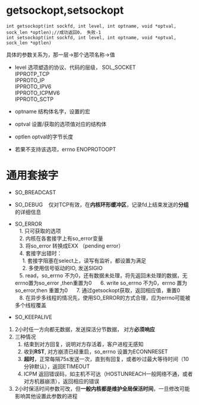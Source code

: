 getsockopt,setsockopt
=====================
```
int getsockopt(int sockfd, int level, int optname, void *optval, sock_len *optlen);//成功返回0， 失败-1
int setsockopt(int sockfd, int level, int optname, void *optval, sock_len *optlen)

```
具体的参数关系为，那一层->那个选项名称->值

- level 选项塑造的协议、代码的层级，
  SOL_SOCKET  
  IPPROTP_TCP  
  IPPROTO_IP  
  IPPROTO_IPV6  
  IPPROTO_ICPMV6  
  IPPROTO_SCTP
  
- optname 结构体名字，设置的宏
- optval 设置/获取的选项值对应的结构体
- optlen optval的字节长度
- 若果不支持该选项，errno ENOPROTOOPT

通用套接字
=========
- SO_BREADCAST
- SO_DEBUG
    仅对TCP有效，在**内核环形缓冲区**，记录fd上结束发送的**分组**的详细信息
- SO_ERROR  
    1. 只可获取的选项  
    2. 内核在各套接字上有so_error变量  
    3. 将so_error 转换成EXX （pending error）  
    4. 套接字出错时：  
      1. 套接字阻塞在select上，读写有监听，都设置为满足  
      2. 多使用信号驱动的IO, 发送SIGIO  
    5. read，so_errno 不为0，还有数据未处理，将先返回未处理的数据，无 errno置为so_error ,then重置为0  
    6. write so_errno 不为0，errno 置为 so_error,then 重置为0  
    7. 通过getsockopt获取，返回相应值，重置0  
    8. 在异步多线程的情况先，使用SO_ERROR的方式合理，应为errno可能被多个线程覆盖 
    
   
 - SO_KEEPALIVE  
1. 2小时任一方向都无数据，发送探活分节数据， 对方**必须响应**  
2. 三种情况  
    1. 结束到对方回复，说明对方存活着，客户进程无感知
    2. 收到**RST**, 对方崩溃已经重启，so_errno 设置为ECONNRESET
    3. **超时**，正常每隔75s发送一次，直到有回复，或者吵过最大等待时间（10分钟默认），返回ETIMEOUT
    4. ICPM 返回错误码，如主机不可达（HOSTUNREACH一般网络不通，或者对方机器崩溃），返回相应的错误  
3. 2小时保活时间参数可改，但**一般内核都是维护全局保活时间**，一旦修改可能影响其他设置此参数的进程

    
    

